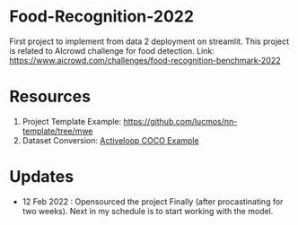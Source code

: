 # Food-Recognition-2022
First project to implement from data 2 deployment on streamlit.
This project is related to AIcrowd challenge for food detection.
Link: https://www.aicrowd.com/challenges/food-recognition-benchmark-2022

# Resources
1. Project Template Example: https://github.com/lucmos/nn-template/tree/mwe 
2. Dataset Conversion: [Activeloop COCO Example](https://github.com/activeloopai/examples/blob/main/coco/upload_coco.ipynb)

# Updates
* 12 Feb 2022 : Opensourced the project Finally (after procastinating for two weeks). Next in my schedule is to start working with the model.
